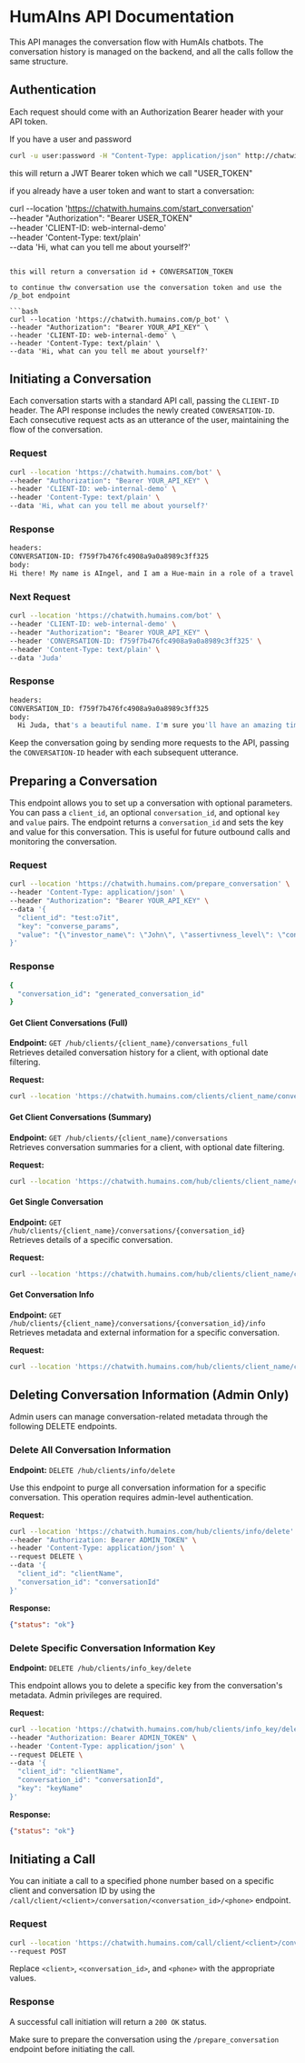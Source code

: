 # HumAIns API Documentation

This API manages the conversation flow with HumAIs chatbots. The conversation history is managed on the backend, and all the calls follow the same structure.


## Authentication

Each request should come with an Authorization Bearer header with your API token.

If you have a user and password
```bash
curl -u user:password -H "Content-Type: application/json" http://chatwith.humains.com/auth/login
```
this will return a JWT Bearer token which we call "USER_TOKEN"

if you already have a user token and want to start a conversation:

curl --location 'https://chatwith.humains.com/start_conversation' \
--header "Authorization": "Bearer USER_TOKEN" \
--header 'CLIENT-ID: web-internal-demo' \
--header 'Content-Type: text/plain' \
--data 'Hi, what can you tell me about yourself?'
```

this will return a conversation id + CONVERSATION_TOKEN

to continue thw conversation use the conversation token and use the /p_bot endpoint

```bash
curl --location 'https://chatwith.humains.com/p_bot' \
--header "Authorization": "Bearer YOUR_API_KEY" \
--header 'CLIENT-ID: web-internal-demo' \
--header 'Content-Type: text/plain' \
--data 'Hi, what can you tell me about yourself?'
```

## Initiating a Conversation

Each conversation starts with a standard API call, passing the `CLIENT-ID` header. The API response includes the newly created `CONVERSATION-ID`. Each consecutive request acts as an utterance of the user, maintaining the flow of the conversation.

### Request

```bash
curl --location 'https://chatwith.humains.com/bot' \
--header "Authorization": "Bearer YOUR_API_KEY" \
--header 'CLIENT-ID: web-internal-demo' \
--header 'Content-Type: text/plain' \
--data 'Hi, what can you tell me about yourself?'
```

### Response

```bash
headers:
CONVERSATION-ID: f759f7b476fc4908a9a0a8989c3ff325
body:
Hi there! My name is AIngel, and I am a Hue-main in a role of a travel agent. I was created by the Israeli startup, Inpris. That makes me an Israeli. What's your name?
```

### Next Request

```bash
curl --location 'https://chatwith.humains.com/bot' \
--header 'CLIENT-ID: web-internal-demo' \
--header "Authorization": "Bearer YOUR_API_KEY" \
--header 'CONVERSATION-ID: f759f7b476fc4908a9a0a8989c3ff325' \
--header 'Content-Type: text/plain' \
--data 'Juda'
```

### Response

```bash
headers:
CONVERSATION_ID: f759f7b476fc4908a9a0a8989c3ff325
body:
  Hi Juda, that's a beautiful name. I'm sure you'll have an amazing time wherever you decide to go! Where are you from?
```

Keep the conversation going by sending more requests to the API, passing the `CONVERSATION-ID` header with each subsequent utterance.

## Preparing a Conversation

This endpoint allows you to set up a conversation with optional parameters. You can pass a `client_id`, an optional `conversation_id`, and optional `key` and `value` pairs. The endpoint returns a `conversation_id` and sets the key and value for this conversation. This is useful for future outbound calls and monitoring the conversation.

### Request

```bash
curl --location 'https://chatwith.humains.com/prepare_conversation' \
--header 'Content-Type: application/json' \
--header "Authorization": "Bearer YOUR_API_KEY" \
--data '{
  "client_id": "test:o7it",
  "key": "converse_params",
  "value": "{\"investor_name\": \"John\", \"assertivness_level\": \"confident\"}"
}'
```

### Response

```bash
{
  "conversation_id": "generated_conversation_id"
}
```

#### Get Client Conversations (Full)
**Endpoint:** `GET /hub/clients/{client_name}/conversations_full`  
Retrieves detailed conversation history for a client, with optional date filtering.

**Request:**
```bash
curl --location 'https://chatwith.humains.com/clients/client_name/conversations_full?start_date=1234567890&end_date=1234567899'
```

#### Get Client Conversations (Summary)
**Endpoint:** `GET /hub/clients/{client_name}/conversations`  
Retrieves conversation summaries for a client, with optional date filtering.

**Request:**
```bash
curl --location 'https://chatwith.humains.com/hub/clients/client_name/conversations?start_date=1234567890&end_date=1234567899'
```

#### Get Single Conversation
**Endpoint:** `GET /hub/clients/{client_name}/conversations/{conversation_id}`  
Retrieves details of a specific conversation.

**Request:**
```bash
curl --location 'https://chatwith.humains.com/hub/clients/client_name/conversations/conversation_id'
```

#### Get Conversation Info
**Endpoint:** `GET /hub/clients/{client_name}/conversations/{conversation_id}/info`  
Retrieves metadata and external information for a specific conversation.

**Request:**
```bash
curl --location 'https://chatwith.humains.com/hub/clients/client_name/conversations/conversation_id/info'
```

## Deleting Conversation Information (Admin Only)

Admin users can manage conversation-related metadata through the following DELETE endpoints.

### Delete All Conversation Information

**Endpoint:** `DELETE /hub/clients/info/delete`

Use this endpoint to purge all conversation information for a specific conversation. This operation requires admin-level authentication.

**Request:**
```bash
curl --location 'https://chatwith.humains.com/hub/clients/info/delete' \
--header "Authorization: Bearer ADMIN_TOKEN" \
--header 'Content-Type: application/json' \
--request DELETE \
--data '{
  "client_id": "clientName",
  "conversation_id": "conversationId"
}'
```

**Response:**
```json
{"status": "ok"}
```

### Delete Specific Conversation Information Key

**Endpoint:** `DELETE /hub/clients/info_key/delete`

This endpoint allows you to delete a specific key from the conversation's metadata. Admin privileges are required.

**Request:**
```bash
curl --location 'https://chatwith.humains.com/hub/clients/info_key/delete' \
--header "Authorization: Bearer ADMIN_TOKEN" \
--header 'Content-Type: application/json' \
--request DELETE \
--data '{
  "client_id": "clientName",
  "conversation_id": "conversationId",
  "key": "keyName"
}'
```

**Response:**
```json
{"status": "ok"}
```


## Initiating a Call

You can initiate a call to a specified phone number based on a specific client and conversation ID by using the `/call/client/<client>/conversation/<conversation_id>/<phone>` endpoint.

### Request

```bash
curl --location 'https://chatwith.humains.com/call/client/<client>/conversation/<conversation_id>/<phone>' \
--request POST
```

Replace `<client>`, `<conversation_id>`, and `<phone>` with the appropriate values.

### Response

A successful call initiation will return a `200 OK` status.

Make sure to prepare the conversation using the `/prepare_conversation` endpoint before initiating the call.
